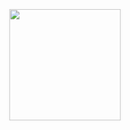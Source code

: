 <center><img src="https://banner2.cleanpng.com/20180829/wvu/kisspng-flag-of-the-philippines-philippine-declaration-of-philiooines-flag-png-5b875882c25497.893421191535596674796.jpg" width="200"></center>